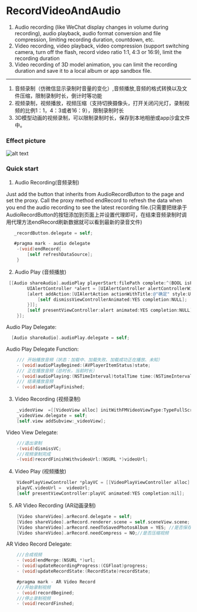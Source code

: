 # RecordVideoAndAudio

1. Audio recording (like WeChat display changes in volume during recording), audio playback, audio format conversion and file compression, limiting recording duration, countdown, etc.
2. Video recording, video playback, video compression (support switching camera, turn off the flash, record video ratio 1:1, 4:3 or 16:9), limit the recording duration
3. Video recording of 3D model animation, you can limit the recording duration and save it to a local album or app sandbox file.
----------------------------------------------------------------------------------------------------------------------------
1. 音频录制（仿微信显示录制时音量的变化）,音频播放,音频的格式转换以及文件压缩，限制录制时长，倒计时等功能
2. 视频录制，视频播放，视频压缩（支持切换摄像头，打开关闭闪光灯，录制视频的比例1：1，4：3或者16：9），限制录制时长
3. 3D模型动画的视频录制，可以限制录制时长，保存到本地相册或app沙盒文件中。


### Effect picture
![alt text](https://github.com/CrystalMarch/RecordVideoAndAudio/blob/master/demo.gif)


### Quick start

1. Audio Recording(音频录制)

  Just add the button that inherits from AudioRecordButton to the page and set the proxy. Call the proxy method endRecord to refresh the data when you end the audio recording to see the latest recording file.(只需要把继承于AudioRecordButton的按钮添加到页面上并设置代理即可，在结束音频录制时调用代理方法endRecord刷新数据就可以看到最新的录音文件) 
  ```Objective-C
     _recordButton.delegate = self;
  ```
  ```Objective-C
     #pragma mark - audio delegate
      -(void)endRecord{
          [self refreshDataSource];
      }
  ```
2. Audio Play (音频播放)
  ```Objective-C
   [[Audio shareAudio].audioPlay playerStart:filePath complete:^(BOOL isFailed) {
          UIAlertController *alert = [UIAlertController alertControllerWithTitle:nil message:@"音频文件地址无效" preferredStyle:UIAlertControllerStyleAlert];
          [alert addAction:[UIAlertAction actionWithTitle:@"确定" style:UIAlertActionStyleDestructive handler:^(UIAlertAction *action) {
              [self dismissViewControllerAnimated:YES completion:NULL];
          }]];
          [self presentViewController:alert animated:YES completion:NULL];
      }];
  ```
  Audio Play Delegate:
  ```Objective-C
    [Audio shareAudio].audioPlay.delegate = self;
  ```
  Audio Play Delegate Function:
  ```Objective-C
      /// 开始播放音频（状态：加载中、加载失败、加载成功正在播放、未知）
      - (void)audioPlayBegined:(AVPlayerItemStatus)state;
      /// 正在播放音频（总时长，当前时长）
      - (void)audioPlaying:(NSTimeInterval)totalTime time:(NSTimeInterval)currentTime;
      /// 结束播放音频
      - (void)audioPlayFinished;
  ```
3. Video Recording (视频录制)
  ```Objective-C
      _videoView  =[[VideoView alloc] initWithFMVideoViewType:TypeFullScreen];
      _videoView.delegate = self;
      [self.view addSubview:_videoView];
  ```
  Video View Delegate:
  ```Objective-C
      ///退出录制
      -(void)dismissVC;
      ///视频录制完成
      -(void)recordFinishWithvideoUrl:(NSURL *)videoUrl;
  ```
4. Video Play (视频播放)
  ```Objective-C
      VideoPlayViewController *playVC = [[VideoPlayViewController alloc] init];
      playVC.videoUrl =  videoUrl;
      [self presentViewController:playVC animated:YES completion:nil];
  ```
5. AR Video Recording (AR动画录制)
  ```Objective-C
      [Video shareVideo].arRecord.delegate = self;
      [Video shareVideo].arRecord.renderer.scene = self.sceneView.scene;
      [Video shareVideo].arRecord.needToSavedPhotosAlbum = YES; //是否保存到本地相册
      [Video shareVideo].arRecord.needCompress = NO;//是否压缩视频
  ```
  AR Video Record Delegate:
  ```Objective-C
      ///合成视频
      - (void)endMerge:(NSURL *)url;
      - (void)updateRecordingProgress:(CGFloat)progress;
      - (void)updateRecordState:(RecordState)recordState;

      #pragma mark - AR Video Record
      ///开始录制视频
      - (void)recordBegined;
      ///停止录制视频
      - (void)recordFinshed;
  ```
